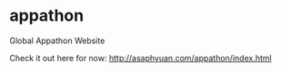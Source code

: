 appathon
========

Global Appathon Website

Check it out here for now:
http://asaphyuan.com/appathon/index.html